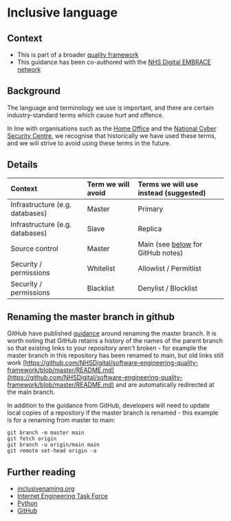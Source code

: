 # Inclusive language

## Context

* This is part of a broader [quality framework](README.md)
* This guidance has been co-authored with the [NHS Digital EMBRACE network](https://digital.nhs.uk/about-nhs-digital/corporate-information-and-documents/staff-networks#ethnic-minorities-broadening-racial-awareness-and-cultural-exchange-embrace-)

## Background

The language and terminology we use is important, and there are certain industry-standard terms which cause hurt and offence. 

In line with organisations such as the [Home Office](https://hodigital.blog.gov.uk/2020/07/23/not-a-black-and-white-issue-using-racially-neutral-terms-in-technology/) and the [National Cyber Security Centre](https://www.ncsc.gov.uk/blog-post/terminology-its-not-black-and-white), we recognise that historically we have used these terms, and we will strive to avoid using these terms in the future.

## Details

| Context                         | Term we will avoid    | Terms we will use instead (suggested) | 
| :------------------------------ | :-------------------- | :------------------------------------ |
| Infrastructure (e.g. databases) | Master                | Primary                               | 
| Infrastructure (e.g. databases) | Slave                 | Replica                               | 
| Source control                  | Master                | Main (see [below](#renaming-the-master-branch-in-github) for GitHub notes) |
| Security / permissions          | Whitelist             | Allowlist / Permitlist                |
| Security / permissions          | Blacklist             | Denylist / Blocklist                  |

## Renaming the master branch in github

GitHub have published [guidance](https://github.com/github/renaming) around renaming the master branch. It is worth noting that GitHub retains a history of the names of the parent branch so that existing links to your repository aren't broken - for example the master branch in this repository has been renamed to main, but old links still work [https://github.com/NHSDigital/software-engineering-quality-framework/blob/master/README.md](https://github.com/NHSDigital/software-engineering-quality-framework/blob/master/README.md) and are automatically redirected at the main branch.

In addition to the guidance from GitHub, developers will need to update local copies of a repository if the master branch is renamed - this example is for a renaming from master to main:

```
git branch -m master main
git fetch origin
git branch -u origin/main main
git remote set-head origin -a
```
## Further reading

* [inclusivenaming.org](https://inclusivenaming.org/word-lists/overview/)
* [Internet Engineering Task Force](https://datatracker.ietf.org/doc/draft-knodel-terminology/)
* [Python](https://bugs.python.org/issue34605)
* [GitHub](https://github.com/github/renaming)

